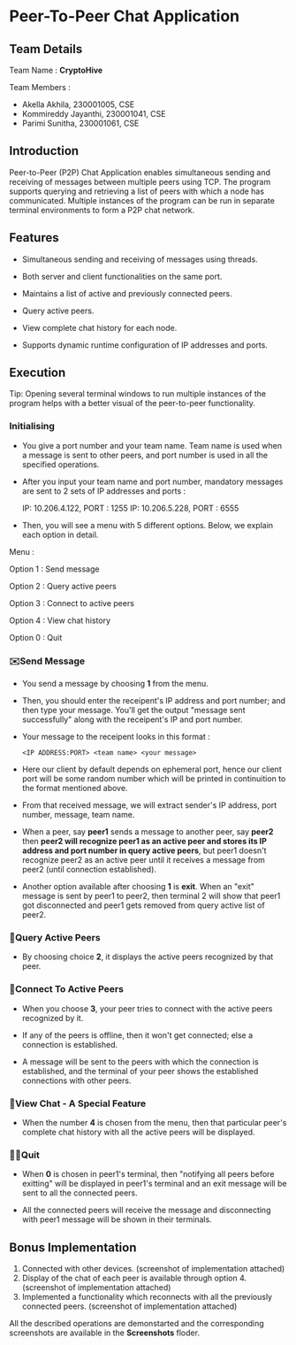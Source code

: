 # Peer-To-Peer Chat Application

## Team Details 

Team Name : **CryptoHive**

Team Members : 
- Akella Akhila, 230001005, CSE
- Kommireddy Jayanthi, 230001041, CSE
- Parimi Sunitha, 230001061, CSE

## Introduction

Peer-to-Peer (P2P) Chat Application enables simultaneous sending and receiving of messages between multiple peers using TCP. The program supports querying and retrieving a list of peers with which a node has communicated. Multiple instances of the program can be run in separate terminal environments to form a P2P chat network.

## Features

- Simultaneous sending and receiving of messages using threads.

- Both server and client functionalities on the same port.

- Maintains a list of active and previously connected peers.

- Query active peers.

- View complete chat history for each node.

- Supports dynamic runtime configuration of IP addresses and ports.

## Execution 

Tip: Opening several terminal windows to run multiple instances of the program helps with a better visual of the peer-to-peer functionality.

### Initialising

- You give a port number and your team name. Team name is used when a message is sent to other peers, and port number is used in all the specified operations.

- After you input your team name and port number, mandatory messages are sent to 2 sets of IP addresses and ports :

     IP: 10.206.4.122, PORT : 1255
     IP: 10.206.5.228, PORT : 6555
  
- Then, you will see a menu with 5 different options. Below, we explain each option in detail.

Menu :
  
Option 1 : Send message

Option 2 : Query active peers

Option 3 : Connect to active peers

Option 4 : View chat history

Option 0 : Quit

### ✉️Send Message

- You send a message by choosing **1** from the menu.

- Then, you should enter the receipent's IP address and port number; and then type your message. You'll get the output "message sent successfully" along with the receipent's IP and port number.

- Your message to the receipent looks in this format :


     `<IP ADDRESS:PORT> <team name> <your message>`

- Here our client by default depends on ephemeral port, hence our client port will be some random number which will be printed in continuition to the format mentioned above.

- From that received message, we will extract sender's IP address, port number, message, team name.

- When a peer, say **peer1** sends a message to another peer, say **peer2** then **peer2 will recognize peer1 as an active peer and stores its IP address and port number in query active peers**, but peer1 doesn't recognize peer2 as an active peer until it receives a message from peer2 (until connection established).

- Another option available after choosing **1** is **exit**. When an "exit" message is sent by peer1 to peer2, then terminal 2 will show that peer1 got disconnected and peer1 gets removed from query active list of peer2. 

### 👤Query Active Peers

- By choosing choice **2**, it displays the active peers recognized by that peer.

### 👥Connect To Active Peers 

- When you choose **3**, your peer tries to connect with the active peers recognized by it.

- If any of the peers is offline, then it won't get connected; else a connection is established.

- A message will be sent to the peers with which the connection is established, and the terminal of your peer shows the established connections with other peers.

### 💬View Chat - A Special Feature

- When the number **4** is chosen from the menu, then that particular peer's complete chat history with all the active peers will be displayed.

### 👋🏻Quit

- When **0** is chosen in peer1's terminal, then "notifying all peers before exitting" will be displayed in peer1's terminal and an exit message will be sent to all the connected peers.

- All the connected peers will receive the message and disconnecting with peer1 message will be shown in their terminals.

## Bonus Implementation

1. Connected with other devices. (screenshot of implementation attached)
2. Display of the chat of each peer is available through option 4. (screenshot of implementation attached)
3. Implemented a functionality which reconnects with all the previously connected peers. (screenshot of implementation attached)

All the described operations are demonstarted and the corresponding screenshots are available in the **Screenshots** floder.
